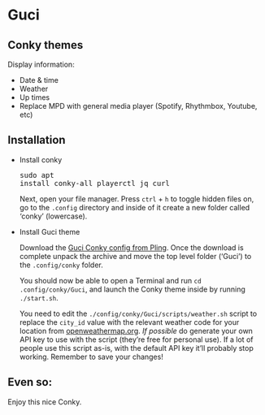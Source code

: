 # Guci
Conky themes
------------
Display information:
- Date & time
- Weather
- Up times
- Replace MPD with general media player (Spotify, Rhythmbox, Youtube, etc)

Installation
------------
- Install conky</br><pre class="wp-block-preformatted">sudo apt install conky-all playerctl jq curl</pre><p>Next, open your file manager. Press <code>ctrl</code> + <code>h</code> to toggle hidden files on, go to the <code>.config</code> directory and inside of it create a new folder called ‘conky’ (lowercase).</p>
- Install Guci theme</br><p>Download the <a href="https://www.pling.com/p/#files" target="_blank" rel="noreferrer noopener">Guci Conky config from Pling</a>. Once the download is complete unpack the archive and move the top level folder (‘Guci’) to the  <code>.config/conky</code> folder. </p><p>You should now be able to open a Terminal and run <code>cd .config/conky/Guci</code>, and launch the Conky theme inside by running <code>./start.sh</code>. </p><p>You need to edit the <code>./config/conky/Guci/scripts/weather.sh</code> script to replace the <code>city_id</code> value with the relevant weather code for your location from <a href="https://openweathermap.org/find" target="_blank" rel="noreferrer noopener">openweathermap.org</a>. <em>If possible</em> do generate your own API key to use with the script (they’re free for personal use). If a lot of people use this script as-is, with the default API key it’ll probably stop working. Remember to save your changes!</p>

Even so:
---
Enjoy this nice Conky.
